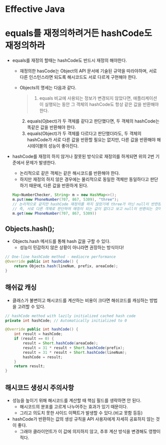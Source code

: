 # Effective Java

# **equals를 재정의하려거든 hashCode도 재정의하라**

- equals를 재정의 할때는 hashCode도 반드시 재정의 해야한다.
    - 재정의한 hasCode는 Object의 API 문서에 기술된 규약을 따라야하며, 서로 다른 인스턴스라면 되도록 해시코드도 서로 다르게 구현해야 한다.
    - Objects의 명세는 다음과 같다.

      > 1. equals 비교에 사용되는 정보가 변경되지 않았다면, 애플리케이션이 실행되는 동안 그 객체의 hashCode도 항상 같은 값을 반환해야 한다.
        2. equals(Ojbect)가 두 객체를 같다고 판단했다면, 두 객체의 hashCode는 똑같은 값을 반환해야 한다.
        3. equals(Object)가 두 객체를 다르다고 판단했더라도, 두 객체의 hashCode가 서로 다른 값을 반환할 필요는 없지만, 다른 값을 반환해야 해시테이블의 성능이 좋아진다.
      >
- hashCode를 재정의 하지 않거나 잘못된 방식으로 재정의를 하게되면 위의 2번 기준에서 문제가 발생한다.
    - 논리적으로 같은 객체는 같은 해시코드를 반환해야 한다.
    - 하지만 재정의 하지 않은 경우에는 물리적으로 동일한 객체만 동일하다고 판단하기 때문에, 다른 값을 반환하게 된다.

    ```java
    Map<NumberChecker, String> m = new HashMap<>();
    m.put(new PhoneNumber(707, 867, 5309), "three");
    // 논리적으로 같지만 hashCode 재정의를 하지 않았기에 three가 아닌 null이 반한된다.
    // 즉, 서로 다른 객체로 판단하여 매칭이 되는 값이 없다고 보고 null이 반환되는 것이다.
    m.get(new PhoneNumber(707, 867, 5309)) 
    ```


## **Objects.hash();**

- Objects.hash 메서드를 통해 hash 값을 구할 수 있다.
    - 성능이 민감하지 않은 상황이 아니라면 권장하는 방식이다!

```java
// One-line hashCode method - mediocre performance
@Override public int hashCode() {
	return Objects.hash(lineNum, prefix, areaCode);
}
```

## **해쉬값 캐싱**

- 클래스가 불변이고 해시코드를 계산하는 비용이 크다면 해쉬코드를 캐싱하는 방법을 고려할 수 있다.

```java
// hashCode method with lazily initialized cached hash code
private int hashCode; // Automatically initialized to 0

@Override public int hashCode() {
	int result = hashCode;
	if (result == 0) {
		result = Short.hashCode(areaCode);
		result = 31 * result + Short.hashCode(prefix);
		result = 31 * result + Short.hashCode(lineNum);
		hashCode = result;
	}
	return result;
}
```

## **해시코드 생성시 주의사항**

- 성능을 높이기 위해 해시코드를 계산할 때 핵심 필드를 생략하면 안 된다.
    - 해시코드의 분포를 고르게 나누어주는 효과가 있기 때문이다.
    - 그리고 의도치 못한 사이드 이펙트가 발생할 수 있다.(비교 못함 등등)
- hashCode가 반환하는 값의 생성 규칙을 API 사용자에게 자세히 공표하지 않는 것이 좋다.
    - 그래야 클라이언트가 이 값에 의지하지 않고, 추후 계산 방식을 변경해도 영향이 적다.